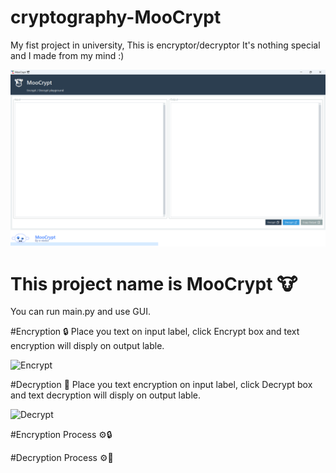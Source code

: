 # cryptography-MooCrypt
My fist project in university, This is encryptor/decryptor It's nothing special and I made from my mind :)  

![Main](img/main.png)

# This project name is MooCrypt 🐮
You can run main.py and use GUI.

#Encryption 🔒
Place you text on input label, click Encrypt box and text encryption will disply on output lable. 

![Encrypt](img/Encrypt)

#Decryption 🔑
Place you text encryption on input label, click Decrypt box and text decryption will disply on output lable.

![Decrypt](img/Decrypt)




#Encryption Process ⚙️🔒




#Decryption Process ⚙️🔑
